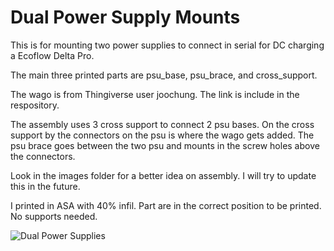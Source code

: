 # Dual Power Supply Mounts

This is for mounting two power supplies to connect in serial for DC charging a Ecoflow Delta Pro.

The main three printed parts are psu_base, psu_brace, and cross_support.

The wago is from Thingiverse user joochung.  The link is include in the respository.

The assembly uses 3 cross support to connect 2 psu bases.  On the cross support by the connectors on the psu is where the wago gets added.  The psu brace goes between the two psu and mounts in the screw holes above the connectors.

Look in the images folder for a better idea on assembly.  I will try to update this in the future.

I printed in ASA with 40% infil.  Part are in the correct position to be printed.  No supports needed.

![Dual Power Supplies](/images/dual_powersupply.jpg?raw=true "Dual PSU")
